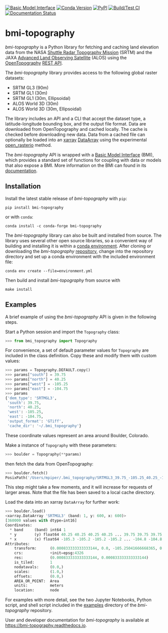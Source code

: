 [![Basic Model Interface](https://img.shields.io/badge/CSDMS-Basic%20Model%20Interface-green.svg)](https://bmi.readthedocs.io/)
[![Conda Version](https://img.shields.io/conda/vn/conda-forge/bmi-topography.svg)](https://anaconda.org/conda-forge/bmi-topography)
[![PyPI](https://img.shields.io/pypi/v/bmi-topography)](https://pypi.org/project/bmi-topography)
[![Build/Test CI](https://github.com/csdms/bmi-topography/actions/workflows/build-test-ci.yml/badge.svg)](https://github.com/csdms/bmi-topography/actions/workflows/build-test-ci.yml)
[![Documentation Status](https://readthedocs.org/projects/bmi-topography/badge/?version=latest)](https://bmi-topography.readthedocs.io/en/latest/?badge=latest)

# bmi-topography

*bmi-topography* is a Python library for fetching and caching
land elevation data from the
NASA [Shuttle Radar Topography Mission][srtm] (SRTM)
and the
JAXA [Advanced Land Observing Satellite][alos] (ALOS)
using the [OpenTopography][ot] [REST API][ot-rest].

The *bmi-topography* library provides access to the following global raster datasets:

* SRTM GL3 (90m)
* SRTM GL1 (30m)
* SRTM GL1 (30m, Ellipsoidal)
* ALOS World 3D (30m)
* ALOS World 3D (30m, Ellipsoidal) 

The library includes an API and a CLI that accept
the dataset type,
a latitude-longitude bounding box, and
the output file format.
Data are downloaded from OpenTopography and cached locally.
The cache is checked before downloading new data.
Data from a cached file can optionally be loaded into an
[xarray][xarray] [DataArray][xarray-da]
using the experimental [open_rasterio][xarray-or] method.

The *bmi-topography* API is wrapped with a
[Basic Model Interface][bmi] (BMI),
which provides a standard set of functions for coupling with data or models
that also expose a BMI.
More information on the BMI can found in its [documentation][bmi].

## Installation

Install the latest stable release of *bmi-topography* with `pip`:
```
pip install bmi-topography
```
or with `conda`:
```
conda install -c conda-forge bmi-topography
```

The *bmi-topography* library can also be built and installed from source.
The library uses several other open source libraries,
so a convenient way of building and installing it is within a
[conda environment][conda-env].
After cloning or downloading the *bmi-topography*
[repository][bmi-topo-repo],
change into the repository directory
and set up a conda environment with the included environment file:
```
conda env create --file=environment.yml
```
Then build and install *bmi-topography* from source with
```
make install
```

## Examples

A brief example of using the *bmi-topography* API is given in the following steps.

Start a Python session and import the `Topography` class:
```python
>>> from bmi_topography import Topography
```

For convenience,
a set of default parameter values for `Topography` are included in the class definition.
Copy these and modify them with custom values:
```python
>>> params = Topography.DEFAULT.copy()
>>> params["south"] = 39.75
>>> params["north"] = 40.25
>>> params["west"] = -105.25
>>> params["east"] = -104.75
>>> params
{'dem_type': 'SRTMGL3',
 'south': 39.75,
 'north': 40.25,
 'west': -105.25,
 'east': -104.75,
 'output_format': 'GTiff',
 'cache_dir': '~/.bmi_topography'}
```
These coordinate values represent an area around Boulder, Colorado.

Make a instance of `Topography` with these parameters:
```python
>>> boulder = Topography(**params)
```
then fetch the data from OpenTopography:
```python
>>> boulder.fetch()
PosixPath('/Users/mpiper/.bmi_topography/SRTMGL3_39.75_-105.25_40.25_-104.75.tif')
```
This step might take a few moments,
and it will increase for requests of larger areas.
Note that the file has been saved to a local cache directory.

Load the data into an xarray `DataArray` for further work:
```python
>>> boulder.load()
<xarray.DataArray 'SRTMGL3' (band: 1, y: 600, x: 600)>
[360000 values with dtype=int16]
Coordinates:
  * band     (band) int64 1
  * y        (y) float64 40.25 40.25 40.25 40.25 ... 39.75 39.75 39.75 39.75
  * x        (x) float64 -105.3 -105.2 -105.2 -105.2 ... -104.8 -104.8 -104.8
Attributes:
    transform:      (0.000833333333333144, 0.0, -105.25041666668365, 0.0, -0....
    crs:            +init=epsg:4326
    res:            (0.000833333333333144, 0.000833333333333144)
    is_tiled:       1
    nodatavals:     (0.0,)
    scales:         (1.0,)
    offsets:        (0.0,)
    AREA_OR_POINT:  Area
    units:          meters
    location:       node
```

For examples with more detail,
see the two Jupyter Notebooks,
Python script, and shell script
included in the [examples][bmi-topo-examples] directory
of the *bmi-topography* repository.

User and developer documentation for *bmi-topography*
is available at https://bmi-topography.readthedocs.io.

<!-- Links (by alpha) -->

[alos]: https://www.eorc.jaxa.jp/ALOS/en/aw3d30/index.htm
[bmi]: https://bmi.readthedocs.io
[bmi-topo-examples]: https://github.com/csdms/bmi-topography/tree/main/examples
[bmi-topo-repo]: https://github.com/csdms/bmi-topography
[conda-env]: https://docs.conda.io/projects/conda/en/latest/user-guide/tasks/manage-environments.html
[ot]: https://opentopography.org/
[ot-rest]: https://portal.opentopography.org/apidocs/
[srtm]: https://www2.jpl.nasa.gov/srtm/
[xarray]: http://xarray.pydata.org/en/stable/
[xarray-da]: http://xarray.pydata.org/en/stable/api.html#dataarray
[xarray-or]: http://xarray.pydata.org/en/stable/generated/xarray.open_rasterio.html#xarray.open_rasterio
